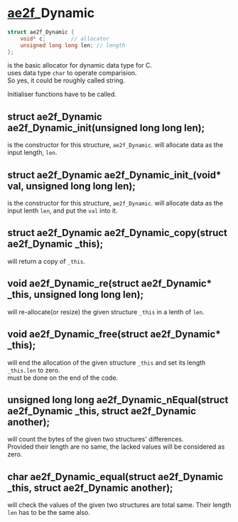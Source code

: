 ﻿# <a href="../Container.md">ae2f</a>_Dynamic
```c
struct ae2f_Dynamic {
	void* c;		// allocator
	unsigned long long len;	// length
};
```
is the basic allocator for dynamic data type for C.  
uses data type `char` to operate comparision.  
So yes, it could be roughly called string.  

Initialiser functions have to be called.

## struct ae2f_Dynamic ae2f_Dynamic_init(unsigned long long len);
is the constructor for this structure, `ae2f_Dynamic`.
will allocate data as the input length, `len`.

## struct ae2f_Dynamic ae2f_Dynamic_init_(void* val, unsigned long long len);
is the constructor for this structure, `ae2f_Dynamic`.
will allocate data as the input lenth `len`, and put the `val` into it.

## struct ae2f_Dynamic ae2f_Dynamic_copy(struct ae2f_Dynamic _this);
will return a copy of `_this`.

## void ae2f_Dynamic_re(struct ae2f_Dynamic* _this, unsigned long long len);
will re-allocate(or resize) the given structure `_this` in a lenth of `len`.

## void ae2f_Dynamic_free(struct ae2f_Dynamic* _this);
will end the allocation of the given structure `_this` and set its length `_this.len` to zero.  
must be done on the end of the code.

## unsigned long long ae2f_Dynamic_nEqual(struct ae2f_Dynamic _this, struct ae2f_Dynamic another);
will count the bytes of the given two structures' differences.  
Provided their length are no same, the lacked values will be considered as zero.

## char ae2f_Dynamic_equal(struct ae2f_Dynamic _this, struct ae2f_Dynamic another);
will check the values of the given two structures are total same.
Their length `len` has to be the same also.